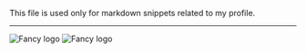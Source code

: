 This file is used only for markdown snippets related to my profile.

---

![Fancy logo](./dark.png#gh-dark-mode-only)
![Fancy logo](./light.png#gh-light-mode-only)